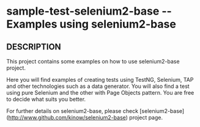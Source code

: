 sample-test-selenium2-base -- Examples using selenium2-base
====================================

## DESCRIPTION

This project contains some examples on how to use selenium2-base project. 

Here you will find examples of creating tests using TestNG, Selenium, TAP 
and other technologies such as a data generator. You will also find a test 
using pure Selenium and the other with Page Objects pattern. You are free to 
decide what suits you better.

For further details on selenium2-base, please check [selenium2-base]
(http://www.github.com/kinow/selenium2-base) project page.
